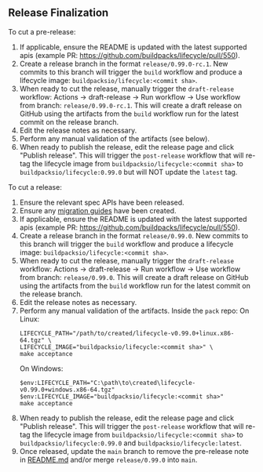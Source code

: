 ## Release Finalization

To cut a pre-release:
1. If applicable, ensure the README is updated with the latest supported apis (example PR: https://github.com/buildpacks/lifecycle/pull/550).
1. Create a release branch in the format `release/0.99.0-rc.1`. New commits to this branch will trigger the `build` workflow and produce a lifecycle image: `buildpacksio/lifecycle:<commit sha>`.
1. When ready to cut the release, manually trigger the `draft-release` workflow: Actions -> draft-release -> Run workflow -> Use workflow from branch: `release/0.99.0-rc.1`. This will create a draft release on GitHub using the artifacts from the `build` workflow run for the latest commit on the release branch.
1. Edit the release notes as necessary.
1. Perform any manual validation of the artifacts (see below).
1. When ready to publish the release, edit the release page and click "Publish release". This will trigger the `post-release` workflow that will re-tag the lifecycle image from `buildpacksio/lifecycle:<commit sha>` to `buildpacksio/lifecycle:0.99.0` but will NOT update the `latest` tag.

To cut a release:
1. Ensure the relevant spec APIs have been released.
1. Ensure any [migration guides](https://github.com/buildpacks/docs/tree/main/content/docs/reference/spec/migration) have been created.
1. If applicable, ensure the README is updated with the latest supported apis (example PR: https://github.com/buildpacks/lifecycle/pull/550).
1. Create a release branch in the format `release/0.99.0`. New commits to this branch will trigger the `build` workflow and produce a lifecycle image: `buildpacksio/lifecycle:<commit sha>`.
1. When ready to cut the release, manually trigger the `draft-release` workflow: Actions -> draft-release -> Run workflow -> Use workflow from branch: `release/0.99.0`. This will create a draft release on GitHub using the artifacts from the `build` workflow run for the latest commit on the release branch.
1. Edit the release notes as necessary.
1. Perform any manual validation of the artifacts.
Inside the `pack` repo:
    On Linux:
    ```
    LIFECYCLE_PATH="/path/to/created/lifecycle-v0.99.0+linux.x86-64.tgz" \
    LIFECYCLE_IMAGE="buildpacksio/lifecycle:<commit sha>" \
    make acceptance
    ```
    On Windows:
    ```
    $env:LIFECYCLE_PATH="C:\path\to\created\lifecycle-v0.99.0+windows.x86-64.tgz" 
    $env:LIFECYCLE_IMAGE="buildpacksio/lifecycle:<commit sha>"
    make acceptance
    ```
1. When ready to publish the release, edit the release page and click "Publish release". This will trigger the `post-release` workflow that will re-tag the lifecycle image from `buildpacksio/lifecycle:<commit sha>` to `buildpacksio/lifecycle:0.99.0` and `buildpacksio/lifecycle:latest`.
1. Once released, update the `main` branch to remove the pre-release note in [README.md](https://github.com/buildpacks/lifecycle/blob/main/README.md) and/or merge `release/0.99.0` into `main`.
